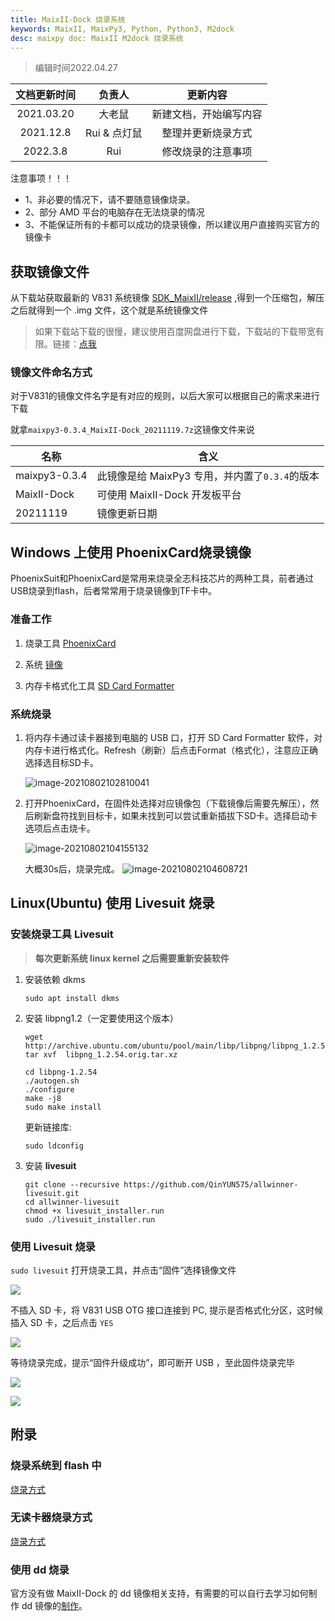 ```yaml
---
title: MaixII-Dock 烧录系统
keywords: MaixII, MaixPy3, Python, Python3, M2dock
desc: maixpy doc: MaixII M2dock 烧录系统
---
```


> 编辑时间2022.04.27

| 文档更新时间 |    负责人    |        更新内容        |
| :----------: | :----------: | :--------------------: |
|  2021.03.20  |    大老鼠    | 新建文档，开始编写内容 |
|  2021.12.8   | Rui & 点灯鼠 |   整理并更新烧录方式   |
|   2022.3.8   |     Rui      |   修改烧录的注意事项   |

注意事项！！！
- 1、非必要的情况下，请不要随意镜像烧录。
- 2、部分 AMD 平台的电脑存在无法烧录的情况
- 3、不能保证所有的卡都可以成功的烧录镜像，所以建议用户直接购买官方的镜像卡

## 获取镜像文件

从下载站获取最新的 V831 系统镜像 [SDK_MaixII/release](https://dl.sipeed.com/shareURL/MaixII/MaixII-Dock/SDK/release) ,得到一个压缩包，解压之后就得到一个 .img 文件，这个就是系统镜像文件

> 如果下载站下载的很慢，建议使用百度网盘进行下载，下载站的下载带宽有限。链接：[点我](https://eyun.baidu.com/s/3htTXfaG#sharelink/path=%2F%E4%B8%8B%E8%BD%BD%E7%AB%99%E6%96%87%E4%BB%B6%2FMaixII%2FMaixII-Dock%2FSDK%2Frelease&parent_path=%2F%E6%B7%B1%E5%9C%B3%E7%9F%BD%E9%80%9F%E7%A7%91%E6%8A%80%E6%9C%89%E9%99%90%E5%85%AC%E5%8F%B8)

### 镜像文件命名方式

对于V831的镜像文件名字是有对应的规则，以后大家可以根据自己的需求来进行下载

就拿`maixpy3-0.3.4_MaixII-Dock_20211119.7z`这镜像文件来说

| 名称          | 含义                                           |
| ------------- | ---------------------------------------------- |
| maixpy3-0.3.4 | 此镜像是给 MaixPy3 专用，并内置了`0.3.4`的版本 |
| MaixII-Dock   | 可使用 MaixII-Dock 开发板平台                  |
| 20211119      | 镜像更新日期                                   |

## Windows 上使用 PhoenixCard烧录镜像

PhoenixSuit和PhoenixCard是常用来烧录全志科技芯片的两种工具，前者通过USB烧录到flash，后者常常用于烧录镜像到TF卡中。

### 准备工作

1. 烧录工具 [PhoenixCard](https://dl.sipeed.com/shareURL/MaixII/MaixII-Dock/SDK/tools)

2. 系统 [镜像](https://dl.sipeed.com/shareURL/MaixII/MaixII-Dock/SDK/release)

3. 内存卡格式化工具 [SD Card Formatter](https://www.sdcard.org/downloads/formatter/eula_windows/SDCardFormatterv5_WinEN.zip)

### 系统烧录

1. 将内存卡通过读卡器接到电脑的 USB 口，打开 SD Card Formatter 软件，对内存卡进行格式化。Refresh（刷新）后点击Format（格式化），注意应正确选择选目标SD卡。

     ![image-20210802102810041](./../../../assets/maixII/V831/image-20210802102810041.png)

2. 打开PhoenixCard，在固件处选择对应镜像包（下载镜像后需要先解压），然后刷新盘符找到目标卡，如果未找到可以尝试重新插拔下SD卡。选择启动卡选项后点击烧卡。

     ![image-20210802104155132](./../../../assets/maixII/V831/image-20210802104155132.png)

     大概30s后，烧录完成。
     ![image-20210802104608721](./../../../assets/maixII/V831/image-20210802104608721.png)

## Linux(Ubuntu) 使用 Livesuit 烧录

### 安装烧录工具 Livesuit 

> **每次更新系统 linux kernel 之后需要重新安装软件**

1. 安装依赖 dkms

     ```shell
     sudo apt install dkms
     ```

1. 安装 libpng1.2（一定要使用这个版本）

     ```shell
     wget http://archive.ubuntu.com/ubuntu/pool/main/libp/libpng/libpng_1.2.54.orig.tar.xz
     tar xvf  libpng_1.2.54.orig.tar.xz
     ```

     ```shell
     cd libpng-1.2.54
     ./autogen.sh
     ./configure
     make -j8
     sudo make install
     ```

     更新链接库:

     ```shell
     sudo ldconfig
     ```

1. 安装 **livesuit**

     ```shell
     git clone --recursive https://github.com/QinYUN575/allwinner-livesuit.git
     cd allwinner-livesuit
     chmod +x livesuit_installer.run
     sudo ./livesuit_installer.run
     ```
### 使用 Livesuit 烧录

`sudo livesuit` 打开烧录工具，并点击“固件”选择镜像文件

![](./asserts/flash_15.png)

不插入 SD 卡，将 V831 USB OTG 接口连接到 PC, 提示是否格式化分区，这时候插入 SD 卡，之后点击 `YES`

![](./asserts/flash_17.png)

等待烧录完成，提示“固件升级成功”，即可断开 USB ，至此固件烧录完毕

![](./asserts/flash_19.png)

![](./asserts/flash_21.png)


## 附录
### 烧录系统到 flash 中

[烧录方式](./no_sd_flash.md)

### 无读卡器烧录方式

[烧录方式](./PhoenixSuit.md)

### 使用 dd 烧录

官方没有做 MaixII-Dock 的 dd 镜像相关支持，有需要的可以自行去学习如何制作 dd 镜像的[制作](https://www.cnblogs.com/USTHzhanglu/p/15431249.html)。

